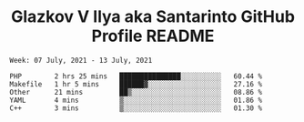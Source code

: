<h1 align="center">Glazkov V Ilya aka Santarinto GitHub Profile README</h1>

<!--START_SECTION:waka-->
```text
Week: 07 July, 2021 - 13 July, 2021

PHP        2 hrs 25 mins   ███████████████░░░░░░░░░░   60.44 % 
Makefile   1 hr 5 mins     ██████▓░░░░░░░░░░░░░░░░░░   27.16 % 
Other      21 mins         ██▒░░░░░░░░░░░░░░░░░░░░░░   08.86 % 
YAML       4 mins          ▒░░░░░░░░░░░░░░░░░░░░░░░░   01.86 % 
C++        3 mins          ▒░░░░░░░░░░░░░░░░░░░░░░░░   01.30 % 
```
<!--END_SECTION:waka-->